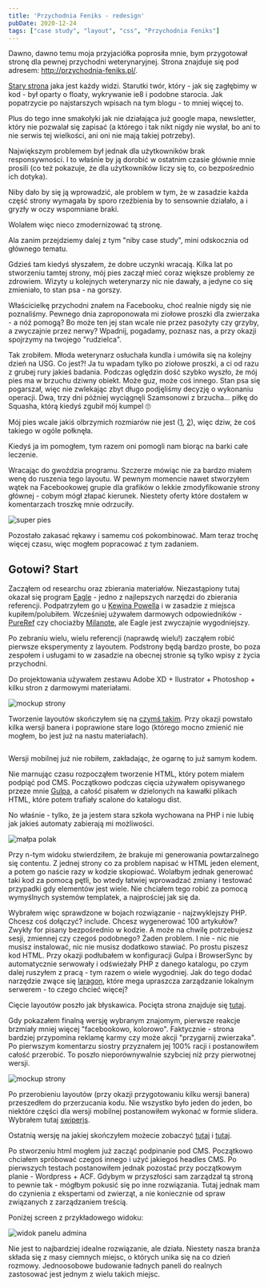 ```yaml
---
title: 'Przychodnia Feniks - redesign'
pubDate: 2020-12-24
tags: ["case study", "layout", "css", "Przychodnia Feniks"]
---
```


Dawno, dawno temu moja przyjaciółka poprosiła mnie, bym przygotował stronę dla pewnej przychodni weterynaryjnej. Strona znajduje się pod adresem: <a href="http://przychodnia-feniks.pl/">http://przychodnia-feniks.pl/</a>.

<!--more-->

<a href="./strona-przychodnia-feniks-old.jpg">Stary strona</a> jaka jest każdy widzi. Starutki twór, który - jak się zagłębimy w kod - był oparty o floaty, wykrywanie ie8 i podobne starocia. Jak popatrzycie po najstarszych wpisach na tym blogu - to mniej więcej to.

Plus do tego inne smakołyki jak nie działająca już google mapa, newsletter, który nie pozwalał się zapisać (a którego i tak nikt nigdy nie wysłał, bo ani to nie serwis tej wielkości, ani oni nie mają takiej potrzeby).

Największym problemem był jednak dla użytkowników brak responsywności. I to właśnie by ją dorobić w ostatnim czasie głównie mnie prosili (co też pokazuje, że dla użytkowników liczy się to, co bezpośrednio ich dotyka).

Niby dało by się ją wprowadzić, ale problem w tym, że w zasadzie każda część strony wymagała by sporo rzeźbienia by to sensownie działało, a i gryzły w oczy wspomniane braki.

Wolałem więc nieco zmodernizować tą stronę.

Ala zanim przejdziemy dalej z tym "niby case study", mini odskocznia od głównego tematu.

Gdzieś tam kiedyś słyszałem, że dobre uczynki wracają.
Kilka lat po stworzeniu tamtej strony, mój pies zaczął mieć coraz większe problemy ze zdrowiem. Wizyty u kolejnych weterynarzy nic nie dawały, a jedyne co się zmieniało, to stan psa - na gorszy.

Właścicielkę przychodni znałem na Facebooku, choć realnie nigdy się nie poznaliśmy. Pewnego dnia zaproponowała mi ziołowe proszki dla zwierzaka - a nóż pomogą? Bo może ten jej stan wcale nie przez pasożyty czy grzyby, a zwyczajnie przez nerwy? Wpadnij, pogadamy, poznasz nas, a przy okazji spojrzymy na twojego "rudzielca".

Tak zrobiłem. Młoda weterynarz osłuchała kundla i umówiła się na kolejny dzień na USG. Co jest?! Ja tu wpadam tylko po ziołowe proszki, a ci od razu z grubej rury jakieś badania.
Podczas oględzin dość szybko wyszło, że mój pies ma w brzuchu dziwny obiekt. Może guz, może coś innego. Stan psa się pogarszał, więc nie zwlekając zbyt długo podjęliśmy decyzję o wykonaniu operacji. Dwa, trzy dni później wyciągnęli Szamsonowi z brzucha... piłkę do Squasha, którą kiedyś zgubił mój kumpel 🙄

Mój pies wcale jakiś olbrzymich rozmiarów nie jest (<a href="https://kursjs.pl/images/IMG_20180826_140806.jpg">1</a>, <a href="https://kursjs.pl/images/IMG_20190124_150605.jpg">2</a>), więc dziw, że coś takiego w ogóle połknęła.

Kiedyś ja im pomogłem, tym razem oni pomogli nam biorąc na barki całe leczenie.

Wracając do gwoździa programu. Szczerze mówiąc nie za bardzo miałem wenę do ruszenia tego layoutu. W pewnym momencie nawet stworzyłem wątek na Facebookowej grupie dla grafików o lekkie zmodyfikowanie strony głównej - cobym mógł złapać kierunek. Niestety oferty które dostałem w komentarzach troszkę mnie odrzuciły.

<img src="./dog.jpg" alt="super pies">

Pozostało zakasać rękawy i samemu coś pokombinować. Mam teraz trochę więcej czasu, więc mogłem popracować z tym zadaniem.

## Gotowi? Start

Zacząłem od researchu oraz zbierania materiałów. Niezastąpiony tutaj okazał się program <a href="https://eagle.cool/">Eagle</a> - jedno z najlepszych narzędzi do zbierania referencji. Podpatrzyłem go u <a href="https://www.youtube.com/watch?v=KYFwcIRx16g">Kewina Powella</a> i w zasadzie z miejsca kupiłem/polubiłem. Wcześniej używałem darmowych odpowiedników - <a href="https://www.pureref.com/">PureRef</a> czy chociażby <a href="https://app.milanote.com/">Milanote</a>, ale Eagle jest zwyczajnie wygodniejszy.

Po zebraniu wielu, wielu referencji (naprawdę wielu!) zacząłem robić pierwsze eksperymenty z layoutem. Podstrony będą bardzo proste, bo poza zespołem i usługami to w zasadzie na obecnej stronie są tylko wpisy z życia przychodni.

Do projektowania używałem zestawu Adobe XD + Ilustrator + Photoshop + kilku stron z darmowymi materiałami.

<img src="./laptop-markup.jpg" alt="mockup strony">

Tworzenie layoutów skończyłem się na <a href="./strona-glowna.jpg">czymś takim</a>. Przy okazji powstało kilka wersji banera i poprawione stare logo (którego mocno zmienić nie mogłem, bo jest już na nastu materiałach).

<img src="logo.jpg" alt="">

Wersji mobilnej już nie robiłem, zakładając, że ogarnę to już samym kodem.

Nie marnując czasu rozpocząłem tworzenie HTML, który potem miałem podpiąć pod CMS. Początkowo podczas cięcia używałem opisywanego przeze mnie <a href="http://domanart.pl/gulp">Gulpa</a>, a całość pisałem w dzielonych na kawałki plikach HTML, które potem trafiały scalone do katalogu dist.

No właśnie - tylko, że ja jestem stara szkoła wychowana na PHP i nie lubię jak jakieś automaty zabierają mi możliwości.

<img src="./malpa-polak1.jpg" alt="małpa polak" />

Przy n-tym widoku stwierdziłem, że brakuje mi generowania powtarzalnego się contentu. Z jednej strony co za problem napisać w HTML jeden element, a potem go naście razy w kodzie skopiować. Wolałbym jednak generować taki kod za pomocą pętli, bo wtedy łatwiej wprowadzać zmiany i testować przypadki gdy elementów jest wiele. Nie chciałem tego robić za pomocą wymyślnych systemów templatek, a najprościej jak się da.

Wybrałem więc sprawdzone w bojach rozwiązanie - najzwyklejszy PHP. Chcesz coś dołączyć? include. Chcesz wygenerować 100 artykułów? Zwykły for pisany bezpośrednio w kodzie. A może na chwilę potrzebujesz sesji, zmiennej czy czegoś podobnego? Żaden problem. I nie - nic nie musisz instalować, nic nie musisz dodatkowo stawiać. Po prostu piszesz kod HTML. Przy okazji podłubałem w konfiguracji Gulpa i BrowserSync by automatycznie serwowały i odświeżały PHP z danego katalogu, po czym dalej ruszyłem z pracą - tym razem o wiele wygodniej. Jak do tego dodać narzędzie zwące się <a href="https://laragon.org/">laragon</a>, które mega upraszcza zarządzanie lokalnym serwerem - to czego chcieć więcej?

Cięcie layoutów poszło jak błyskawica. Pocięta strona znajduje się <a href="http://domanart.pl/dema/case-study-przychodnia-feniks/v00">tutaj</a>.

Gdy pokazałem finalną wersję wybranym znajomym, pierwsze reakcje brzmiały mniej więcej "facebookowo, kolorowo". Faktycznie - strona bardziej przypomina reklamę karmy czy może akcji "przygarnij zwierzaka". Po pierwszym komentarzu siostry przyznałem jej 100% racji i postanowiłem całość przerobić. To poszło nieporównywalnie szybciej niż przy pierwotnej wersji.

<img src="./laptop-markup2.jpg" alt="mockup strony">

Po przerobieniu layoutów (przy okazji przygotowaniu kilku wersji banera) przeszedłem do przerzucania kodu. Nie wszystko było jeden do jeden, bo niektóre części dla wersji mobilnej postanowiłem wykonać w formie slidera. Wybrałem tutaj <a href="https://swiperjs.com/">swiperjs</a>.

Ostatnią wersję na jakiej skończyłem możecie zobaczyć <a href="http://domanart.pl/dema/case-study-przychodnia-feniks/v01">tutaj</a> i <a href="http://domanart.pl/dema/case-study-przychodnia-feniks/v02">tutaj</a>.

Po stworzeniu html mogłem już zacząć podpinanie pod CMS. Początkowo chciałem spróbować czegoś innego i użyć jakiegoś headles CMS. Po pierwszych testach postanowiłem jednak pozostać przy początkowym planie - Wordpress + ACF. Gdybym w przyszłości sam zarządzał tą stroną to pewnie tak - mógłbym pokusić się po inne rozwiązania. Tutaj jednak mam do czynienia z ekspertami od zwierząt, a nie koniecznie od spraw związanych z zarządzaniem treścią.

Poniżej screen z przykładowego widoku:

<img src="./admin.png" alt="widok panelu admina">

Nie jest to najbardziej idealne rozwiązanie, ale działa. Niestety nasza branża składa się z masy ciemnych miejsc, o których unika się na co dzień rozmowy. Jednoosobowe budowanie ładnych paneli do realnych zastosować jest jednym z wielu takich miejsc.

